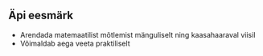 ## Äpi eesmärk
* Arendada matemaatilist mõtlemist mänguliselt ning kaasahaaraval viisil
* Võimaldab aega veeta praktiliselt 
